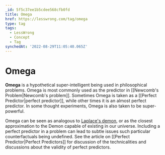 ```yaml
---
_id: 5f5c37ee1b5cdee568cfb0fd
title: Omega
href: https://lesswrong.com/tag/omega
type: tag
tags:
  - LessWrong
  - Concept
  - Tag
synchedAt: '2022-08-29T11:05:40.065Z'
---
```

# Omega

**Omega** is a hypothetical super-intelligent being used in philosophical problems. Omega is most commonly used as the predictor in [[Newcomb's Problem|Newcomb's problem]]. Sometimes Omega is taken as a [[Perfect Predictor|perfect predictor]], while other times it is an almost perfect predictor. In some thought experiments, Omega is also taken to be super-powerful.

Omega can be seen as analogous to [Laplace's demon](https://en.wikipedia.org/wiki/Laplace's_demon), or as the closest approximation to the Demon capable of existing in our universe. Including a perfect predictor in a problem can lead to subtle issues such particular counterfactuals being undefined. See the article on [[Perfect Predictor|Perfect Predictors]] for discussion of the technicalities and discussions about the validity of perfect predictors.
